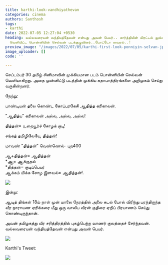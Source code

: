 ```yaml
---
title: karthi-look-vandhiyathevan
categories: cinema
authors: Santhosh
tags:
- karthi
date: 2022-07-05 12:27:04 +0530
heading: வல்லவரையன் வந்தியத்தேவன் என்பது அவன் பெயர்.. கார்த்தியின் மிரட்டல் லுக்கை
  வெளியிட்ட பொன்னியின் செல்வன் படக்குழுவினர்..போட்டோ வைரல்..!
preview_image: "/images/2022/07/05/karthi-first-look-ponniyin-selvan-jpg.jpeg"
image_uploader: []
code: ''

---
```

செப்டம்பர் 30 தமிழ் சினிமாவின் முக்கியமான படம் பொன்னியின் செல்வன் வெளியாகிறது. அதை முன்னிட்டு படத்தின் முக்கிய கதாபாத்திரங்களை அறிமுகம் செய்து வருகின்றனர்.

நேற்று:

பாண்டியன் தலை கொண்ட கோப்பரகேசி ஆதித்த கரிகாலன்.

”ஆதித்ய” கரிகாலன் அல்ல, அல்ல, அல்ல!

தித்தன்= உறையூர்ச் சோழக் குடி!

சங்கத் தமிழிலேயே, தித்தன்!

மாவண் ”தித்தன்” வெண்ணெல்- புற400

ஆ+தித்தன்= ஆதித்தன்  
\*ஆ= ஆக்குதல்  
\*தித்தன்= குடிப்பெயர்  
ஆக்கம் மிக்க சோழ இளவல்= ஆதித்தன்!.

![](/images/2022/07/05/vikram-karikalan-1-jpg.jpeg)

இன்று:

ஆடித் திங்கள் 18ம் நாள் முன் மாலை நேரத்தில் அலை கடல் போல் விரிந்து பரந்திருந்த வீர நாராயண ஏரிக்கரை மீது ஒரு வாலிப வீரன் குதிரை ஏறிப் பிரயாணம் செய்து கொண்டிருந்தான்.

அவன் தமிழகத்து வீர சரித்திரத்தில் புகழ்பெற்ற வாணர் குலத்தைச் சேர்ந்தவன். வல்லவரையன் வந்தியத்தேவன் என்பது அவன் பெயர்.

![](/images/2022/07/05/karthi-vandiyathevan-1-jpg.jpeg)

Karthi's Tweet:

![](/images/2022/07/05/karthi-vandiyathevan-2-jpg.jpeg)
